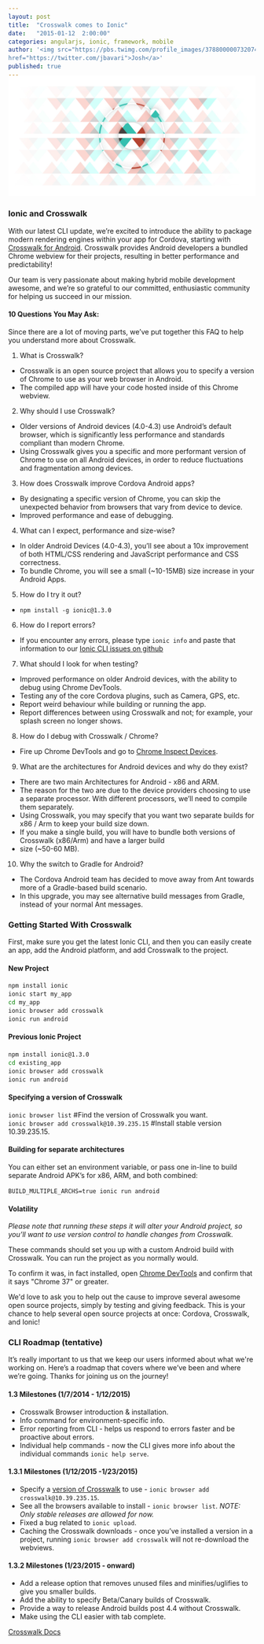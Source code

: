 ```yaml
---
layout: post
title:  "Crosswalk comes to Ionic"
date:   "2015-01-12  2:00:00"
categories: angularjs, ionic, framework, mobile
author: '<img src="https://pbs.twimg.com/profile_images/378800000732074456/9d7a839f5c3d9e6f98b390b795909af8.jpeg" class="author-icon"><a
href="https://twitter.com/jbavari">Josh</a>'
published: true
---
```


<img class="showcase-image" src="/img/blog/crosswalk-header.jpg" style="margin-top:-20px;">


### Ionic and Crosswalk

With our latest CLI update, we’re excited to introduce the ability to package modern rendering engines within your app
for Cordova, starting with [Crosswalk for Android](https://crosswalk-project.org/). Crosswalk provides Android
developers a bundled Chrome webview for their projects, resulting in better performance and predictability!

Our team is very passionate about making hybrid mobile development awesome, and we’re so grateful to our committed,
enthusiastic community for helping us succeed in our mission.

<!-- more -->

#### 10 Questions You May Ask:

Since there are a lot of moving parts, we’ve put together this FAQ to help you understand
more about Crosswalk.

1. What is Crosswalk?
  * Crosswalk is an open source project that allows you to specify a version of Chrome to use as your web browser in Android.
  * The compiled app will have your code hosted inside of this Chrome webview.
2. Why should I use Crosswalk?
  * Older versions of Android devices (4.0-4.3) use Android’s default browser, which is significantly less performance and standards compliant than modern Chrome.
  * Using Crosswalk gives you a specific and more performant version of Chrome to use on all Android devices, in order to reduce fluctuations and fragmentation among devices.
3. How does Crosswalk improve Cordova Android apps?
  * By designating a specific version of Chrome, you can skip the unexpected behavior from browsers that vary from device to device.
  * Improved performance and ease of debugging.
4. What can I expect, performance and size-wise?
  * In older Android Devices (4.0-4.3), you’ll see about a 10x improvement of both HTML/CSS rendering and JavaScript performance and CSS correctness.
  * To bundle Chrome, you will see a small (~10-15MB) size increase in your Android Apps.
5. How do I try it out?
  * `npm install -g ionic@1.3.0`
6. How do I report errors?
  * If you encounter any errors, please type `ionic info` and paste that information to our [Ionic CLI issues on github](https://github.com/driftyco/ionic-cli/issues)
7. What should I look for when testing?
  * Improved performance on older Android devices, with the ability to debug using Chrome DevTools.
  * Testing any of the core Cordova plugins, such as Camera, GPS, etc.
  * Report weird behaviour while building or running the app.
  * Report differences between using Crosswalk and not; for example, your splash screen no longer shows.
8. How do I debug with Crosswalk / Chrome?
  * Fire up Chrome DevTools and go to [Chrome Inspect Devices](chrome://inspect/#devices).
9. What are the architectures for Android devices and why do they exist?
  * There are two main Architectures for Android - x86 and ARM.
  * The reason for the two are due to the device providers choosing to use a separate processor. With different processors, we’ll need to compile them separately.
  * Using Crosswalk, you may specify that you want two separate builds for x86 / Arm to keep your build size down.
  * If you make a single build, you will have to bundle both versions of Crosswalk (x86/Arm) and have a larger build
  * size (~50-60 MB).
10. Why the switch to Gradle for Android?
  * The Cordova Android team has decided to move away from Ant towards more of a Gradle-based build scenario.
  * In this upgrade, you may see alternative build messages from Gradle, instead of your normal Ant messages.

### Getting Started With Crosswalk

First, make sure you get the latest Ionic CLI, and then you can easily create an app, add the Android platform, and add
Crosswalk to the project.

#### New Project

```bash
npm install ionic
ionic start my_app
cd my_app
ionic browser add crosswalk
ionic run android
```

#### Previous Ionic Project

```bash
npm install ionic@1.3.0
cd existing_app
ionic browser add crosswalk
ionic run android
```

#### Specifying a version of Crosswalk

`ionic browser list` #Find the version of Crosswalk you want.  
`ionic browser add crosswalk@10.39.235.15`  #Install stable version 10.39.235.15.

#### Building for separate architectures
You can either set an environment variable, or pass one in-line to build separate Android APK’s for x86, ARM, and
both combined:

`BUILD_MULTIPLE_ARCHS=true ionic run android`

#### Volatility

*Please note that running these steps it will alter your Android project, so you’ll want to use version control to
handle changes from Crosswalk.*

These commands should set you up with a custom Android build with Crosswalk. You can run the project as you normally
would.

To confirm it was, in fact installed, open [Chrome DevTools](chrome://inspect/#devices) and confirm that it says "Chrome 37"
or greater.

We'd love to ask you to help out the cause to improve several awesome open source projects, simply by testing and
giving feedback. This is your chance to help several open source projects at once: Cordova, Crosswalk, and Ionic!

### CLI Roadmap (tentative)

It’s really important to us that we keep our users informed about what we're working on.
Here’s a roadmap that covers where we’ve been and where we’re going.
Thanks for joining us on the journey!

#### 1.3 Milestones (1/7/2014 - 1/12/2015)

* Crosswalk Browser introduction &amp; installation.
* Info command for environment-specific info.  
* Error reporting from CLI - helps us respond to errors faster and be proactive about errors.
* Individual help commands - now the CLI gives more info about the individual commands `ionic help serve`.

#### 1.3.1 Milestones (1/12/2015 -1/23/2015)

* Specify a [version of Crosswalk](https://download.01.org/crosswalk/releases/crosswalk/android/stable/) to use - `ionic browser add crosswalk@10.39.235.15`.  
* See all the browsers available to install - `ionic browser list`. *NOTE: Only stable releases are allowed for now.*
* Fixed a bug related to `ionic upload`.
* Caching the Crosswalk downloads - once you’ve installed a version in a project, running `ionic browser add crosswalk` will not re-download the webviews.

#### 1.3.2 Milestones (1/23/2015 - onward)

* Add a release option that removes unused files and minifies/uglifies to give you smaller builds.
* Add the ability to specify Beta/Canary builds of Crosswalk.
* Provide a way to release Android builds post 4.4 without Crosswalk.
* Make using the CLI easier with tab complete.

[Crosswalk Docs](https://github.com/driftyco/ionic-cli#crosswalk-for-android)
